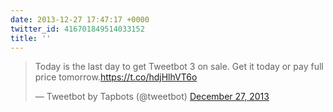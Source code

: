 ```yaml
---
date: 2013-12-27 17:47:17 +0000
twitter_id: 416701849514033152
title: ''
---
```


<blockquote class="twitter-tweet"><p lang="en" dir="ltr">Today is the last day to get Tweetbot 3 on sale. Get it today or pay full price tomorrow.<a href="https://t.co/hdjHlhVT6o">https://t.co/hdjHlhVT6o</a></p>&mdash; Tweetbot by Tapbots (@tweetbot) <a href="https://twitter.com/tweetbot/status/416700579914604545?ref_src=twsrc%5Etfw">December 27, 2013</a></blockquote>
<script async src="https://platform.twitter.com/widgets.js" charset="utf-8"></script>

